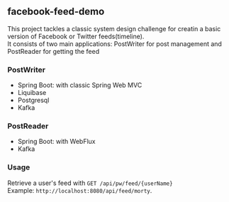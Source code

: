 ## facebook-feed-demo
This project tackles a classic system design challenge for creatin  a basic version of Facebook or Twitter feeds(timeline).  
It consists of two main applications: PostWriter for post management and PostReader for getting the feed

### PostWriter  
* Spring Boot: with classic Spring Web MVC 
* Liquibase
* Postgresql 
* Kafka

### PostReader
* Spring Boot: with WebFlux
* Kafka

### Usage
Retrieve a user's feed with `GET /api/pw/feed/{userName}`  
Example: `http://localhost:8080/api/feed/morty`.


